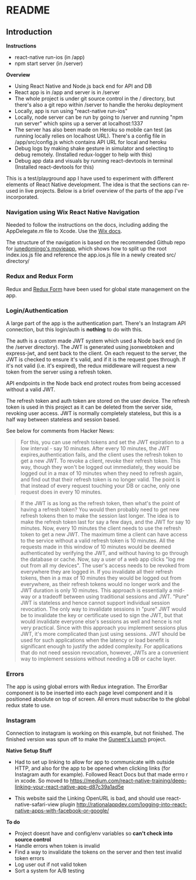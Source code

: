 # **README**

## Introduction

**Instructions**

* react-native run-ios (in /app)
* npm start server (in /server)

**Overview**

* Using React Native and Node.js back end for API and DB
* React app is in /app and server is in /server
* The whole project is under git source control in the / directory, but there's also a git repo within /server to handle the heroku deployment
* Locally, app is run using "react-native run-ios"
* Locally, node server can be run by going to /server and running "npm run server" which spins up a server at localhost:1337
* The server has also been made on Heroku so mobile can test (as running locally relies on localhost URL). There's a config file in /app/src/config.js which contains API URL for local and heroku
* Debug logs by making shake gesture in simulator and selecting to debug remotely. (Installed redux-logger to help with this)
* Debug app data and visuals by running react-devtools in terminal (Installed react-devtools for this)

This is a test/playground app I have used to experiment with different elements of React Native development. The idea is that the sections can re-used in live projects. Below is a brief overview of the parts of the app I've incorporated.

### Navigation using Wix React Native Navigation

Needed to follow the instructions on the docs, including adding the AppDelegate.m file to Xcode. Use the [Wix docs](https://wix.github.io/react-native-navigation/#/installation-ios).

The structure of the navigation is based on the recommended Github repo for [junedomingo's movieapp](https://github.com/junedomingo/movieapp), which shows how to split up the root index.ios.js file and reference the app.ios.js file in a newly created src/ directory/

### Redux and Redux Form

Redux and [Redux Form](http://redux-form.com/7.0.3/) have been used for global state management on the app.

### Login/Authentication

A large part of the app is the authentication part. There's an Instagram API connection, but this login/auth is **nothing** to do with this.

The auth is a custom made JWT system which used a Node back end (in the /server directory). The JWT is generated using jsonwebtoken and express-jwt, and sent back to the client. On each request to the server, the JWT is checked to ensure it's valid, and if it is the request goes through. If it's not valid (i.e. it's expired), the redux middleware will request a new token from the server using a refresh token.

API endpoints in the Node back end protect routes from being accessed without a valid JWT.

The refresh token and auth token are stored on the user device. The refresh token is used in this project as it can be deleted from the server side, revoking user access. JWT is normally completely stateless, but this is a half way between stateless and session based.

See below for comments from Hacker News:

> For this, you can use refresh tokens and set the JWT expiration to a low interval - say 10 minutes. After every 10 minutes, the JWT expires,authentication fails, and the client uses the refresh token to get a new JWT. To revoke a client, revoke their refresh token. This way, though they won't be logged out immediately, they would be logged out in a max of 10 minutes when they need to refresh again, and find out that their refresh token is no longer valid. The point is that instead of every request touching your DB or cache, only one request does in every 10 minutes.

> If the JWT is as long as the refresh token, then what's the point of having a refresh token? You would then probably need to get new refresh tokens then to make the session last longer.
The idea is to make the refresh token last for say a few days, and the JWT for say 10 minutes. Now, every 10 minutes the client needs to use the refresh token to get a new JWT. The maximum time a client can have access to the service without a valid refresh token is 10 minutes. All the requests made in this window of 10 minutes would be deemed authenticated by verifying the JWT, and without having to go through the database or cache.
Now, say a user of a web app clicks "log me out from all my devices". The user's access needs to be revoked from everywhere they are logged in. If you invalidate all their refresh tokens, then in a max of 10 minutes they would be logged out from everywhere, as their refresh tokens would no longer work and the JWT duration is only 10 minutes.
This approach is essentially a mid-way or a tradeoff between using traditional sessions and JWT. "Pure" JWT is stateless and hence cannot support individual session revocation. The only way to invalidate sessions in "pure" JWT would be to invalidate the key or certificate used to sign the JWT, but that would invalidate everyone else's sessions as well and hence is not very practical.
Since with this approach you implement sessions plus JWT, it's more complicated than just using sessions. JWT should be used for such applications when the latency or load benefit is significant enough to justify the added complexity. For applications that do not need session revocation, however, JWTs are a convenient way to implement sessions without needing a DB or cache layer.

### Errors

The app is using global errors with Redux integration. The ErrorBar component is to be inserted into each page level component and it is positioned absolute on top of screen. All errors must subscribe to the global redux state to use.

### Instagram

Connection to instagram is working on this example, but not finished. The finished version was spun off to make the [Guneet's Lunch](https://github.com/jaygould/guneetslunch) project.

**Native Setup Stuff**

* Had to set up linking to allow for app to communicate with outside HTTP, and also for the app to be opened when clicking links (for Instagram auth for example). Followed React Docs but that made errro r in xcode. So moved to https://medium.com/react-native-training/deep-linking-your-react-native-app-d87c39a1ad5e

* This website said the Linking OpenURL is bad, and should use react-native-safari-view plugin http://rationalappdev.com/logging-into-react-native-apps-with-facebook-or-google/

**To do**

* Project doesnt have and config/env variables so **can't check into source control**
* Handle errors when token is invalid
* Find a way to invalidate the tokens on the server and then test invalid token errors
* Log user out if not valid token
* Sort a system for A/B testing
